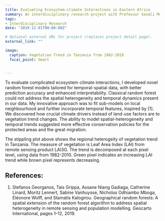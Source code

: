 ```yaml
---
title: Evaluating Ecosystem-climate Interactions in Eastern Africa
summary: An interdisciplinary research project with Professor Sonali McDermid at the Department of Environmental Studies, NYU
tags:
- Interdisciplinary Research
date: "2019-12-01T00:00:00Z"

# Optional external URL for project (replaces project detail page).
external_link: ""

image:
  caption: Vegetation Trend in Tanzania from 1982-2010
  focal_point: Smart


---
```

To evaluate complicated ecosystem-climate interactions, I developed novel random forest models tailored for temporal-spatial data, with better prediction accuracy and enhanced interpretability. Classical random forest could not address the spatial heterogeneity and temporal dynamics present in our data. My innovative approach was to fit sub-models on local neighbourhood and further incorporate temporal features, inspired by [1]. We discovered how crucial climate drivers instead of land-use factors are to vegetation trend changes. The ability to model spatial-heterogeneity and temporal trends suggested more effective conservation policies for the protected areas and the great migration. 

The stippling plot above shows the regional heterogeity of vegetation trend in Tanzania. The measure of vegetation is Leaf Area Index (LAI) from remote sensing product LAI3G. The trend is decomposed at each pixel level, using data from 1982-2010. Green pixel indicates an increasing LAI trend while brown pixel represents decreasing. 

## References:
1. Stefanos Georganos, Tais Grippa, Assane Niang Gadiaga, Catherine Linard, Moritz Lennert, Sabine Vanhuysse, Nicholus Odhiambo Mboga, Eléonore Wolff, and Stamatis Kalogirou. Geographical random forests: A spatial extension of the random forest algorithm to address spatial heterogeneity in remote sensing and population modelling. Geocarto International, pages 1–12, 2019.